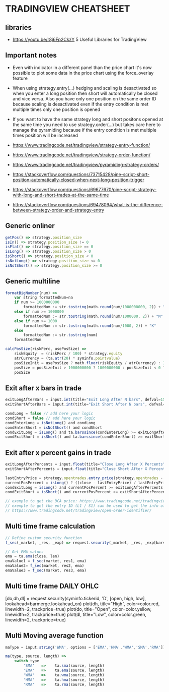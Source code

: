 # TRADINGVIEW CHEATSHEET

## libraries
- https://youtu.be/r8j6Fp2CkzY 5 Useful Libraries for TradingView

## Important notes

- Even with indicator in a different panel than the price chart it's now possible to plot some data in the price chart using the force_overlay feature
- When using strategy.entry(...) hedging and scaling is desactivated so when you enter a long position then short will automatically be closed and vice versa. Also you have only one position on the same order ID because scaling is desactivated even if the entry condition is met multiple times only one position is opened
- If you want to have the same strategy long and short positons opened at the same time you need to use strategy.order(...) but takes care here to manage the pyramiding because if the entry condition is met multiple times position will be increased

- https://www.tradingcode.net/tradingview/strategy-entry-function/
- https://www.tradingcode.net/tradingview/strategy-order-function/
- https://www.tradingcode.net/tradingview/pyramiding-strategy-orders/
- https://stackoverflow.com/questions/73715428/pine-script-short-position-automatically-closed-when-next-long-position-trigger
- https://stackoverflow.com/questions/69677670/pine-script-strategy-with-long-and-short-trades-at-the-same-time
- https://stackoverflow.com/questions/69478094/what-is-the-difference-between-strategy-order-and-strategy-entry

## Generic onliner

```javascript
getPos() => strategy.position_size
isIn() => strategy.position_size != 0
isFlat() => strategy.position_size == 0
isLong() => strategy.position_size > 0
isShort() => strategy.position_size < 0
isNotLong() => strategy.position_size <= 0
isNotShort() => strategy.position_size >= 0
```

## Generic multiline

```javascript
formatBigNumber(num) =>
    var string formattedNum=na
    if num >= 1000000000
        formattedNum := str.tostring(math.round(num/1000000000, 2)) + "B"
    else if num >= 1000000
        formattedNum := str.tostring(math.round(num/1000000, 2)) + "M"
    else if num >= 1000
        formattedNum := str.tostring(math.round(num/1000, 2)) + "K"
    else
        formattedNum := str.tostring(num)
    formattedNum

calcPosSize(riskPerc, usePosSize) =>
    riskEquity  = (riskPerc / 100) * strategy.equity
    atrCurrency = (ta.atr(20) * syminfo.pointvalue)
    posSizeInit = usePosSize ? math.floor(riskEquity / atrCurrency) : 1
    posSize = posSizeInit > 1000000000 ? 1000000000 : posSizeInit < 0 ? 1 : posSizeInit
    posSize
```


## Exit after x bars in trade

```javascript
exitLongAfterBars = input.int(title="Exit Long After N bars", defval=15, minval=1) 
exitShortAfterBars = input.int(title="Exit Short After N bars", defval=15, minval=1)

condLong = false // add here your logic
condShort = false // add here your logic
condEnterLong = isNotLong() and condLong
condEnterShort = isNotShort() and condShort
condExitLong = isLong() and ta.barssince(condEnterLong) >= exitLongAfterBars -1 
condExitShort = isShort() and ta.barssince(condEnterShort) >= exitShortAfterBars -1
```


## Exit after x percent gains in trade

```javascript
exitLongAfterPercents = input.float(title="Close Long After X Percents", defval=3, minval=1)
exitShortAfterPercents = input.float(title="Close Short After X Percents", defval=3, minval=1)

lastEntryPrice = strategy.opentrades.entry_price(strategy.opentrades - 1)
currentPosPercent = isLong() ? ((close - lastEntryPrice) / lastEntryPrice) * 100 : isShort() ? ((lastEntryPrice - close) / close) * 100 : 0
condExitLong = isLong() and currentPosPercent >= exitLongAfterPercents
condExitShort = isShort() and currentPosPercent >= exitShortAfterPercents

// exemple to get the DCA price: https://www.tradingcode.net/tradingview/open-trade-entry-price/
// exemple to get the entry ID (L1 / S1) can be used to get the info of a specific trade
// https://www.tradingcode.net/tradingview/open-order-identifier/
```


## Multi time frame calculation

```javascript
// Define custom security function
f_sec(_market, _res, _exp) => request.security(_market, _res, _exp[barstate.isrealtime ? 1 : 0])[barstate.isrealtime ? 0 : 1]

// Get EMA values
ema = ta.ema(close, len)
emaValue1 = f_sec(market, res1, ema)
emaValue2= f_sec(market, res2, ema)
emaValue3 = f_sec(market, res3, ema)
```

## Multi time frame DAILY OHLC

[do,dh,dl] = request.security(syminfo.tickerid, 'D', [open, high, low], lookahead=barmerge.lookahead_on)
plot(dh, title="High", color=color.red,    linewidth=2, trackprice=true)
plot(do, title="Open", color=color.yellow, linewidth=2, trackprice=true)
plot(dl, title="Low",  color=color.green,  linewidth=2, trackprice=true)


## Multi Moving average function

```javascript
maType = input.string('WMA', options = ['EMA','HMA','WMA','SMA','RMA'])

ma(type, source, length) =>
    switch type
        'SMA'   =>    ta.sma(source, length)
        'EMA'   =>    ta.ema(source, length)
        'WMA'   =>    ta.wma(source, length)
        'HMA'   =>    ta.hma(source, length)
        'RMA'   =>    ta.rma(source, length)
```
